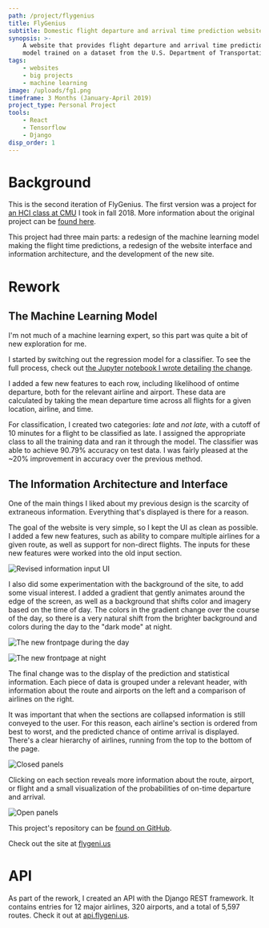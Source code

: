 ```yaml
---
path: /project/flygenius
title: FlyGenius
subtitle: Domestic flight departure and arrival time prediction website
synopsis: >-
    A website that provides flight departure and arrival time predictions using a
    model trained on a dataset from the U.S. Department of Transportation.
tags:
    - websites
    - big projects
    - machine learning
image: /uploads/fg1.png
timeframe: 3 Months (January-April 2019)
project_type: Personal Project
tools:
    - React
    - Tensorflow
    - Django
disp_order: 1
---
```


# Background

This is the second iteration of FlyGenius. The first version was a project for [an HCI class at CMU](http://humanaiclass.org) I took in fall 2018. More information about the original project can be [found here](https://archive.christianbroms.com/project/flygenius-v1).

This project had three main parts: a redesign of the machine learning model making the flight time predictions, a redesign of the website interface and information architecture, and the development of the new site.

# Rework

## The Machine Learning Model

I'm not much of a machine learning expert, so this part was quite a bit of new exploration for me.

I started by switching out the regression model for a classifier. To see the full process, check out [the Jupyter notebook I wrote detailing the change](https://github.com/CBR0MS/flight-time-model-data/blob/master/visualization/v2/v2Modeling.md).

I added a few new features to each row, including likelihood of ontime departure, both for the relevant airline and airport. These data are calculated by taking the mean departure time across all flights for a given location, airline, and time.

For classification, I created two categories: _late_ and _not late_, with a cutoff of 10 minutes for a flight to be classified as late. I assigned the appropriate class to all the training data and ran it through the model. The classifier was able to achieve 90.79% accuracy on test data. I was fairly pleased at the \~20% improvement in accuracy over the previous method.

## The Information Architecture and Interface

One of the main things I liked about my previous design is the scarcity of extraneous information. Everything that's displayed is there for a reason.

The goal of the website is very simple, so I kept the UI as clean as possible. I added a few new features, such as ability to compare multiple airlines for a given route, as well as support for non-direct flights. The inputs for these new features were worked into the old input section.

![](/uploads/fg4.png "Revised information input UI")

I also did some experimentation with the background of the site, to add some visual interest. I added a gradient that gently animates around the edge of the screen, as well as a background that shifts color and imagery based on the time of day. The colors in the gradient change over the course of the day, so there is a very natural shift from the brighter background and colors during the day to the "dark mode" at night.

![](/uploads/fg1.png "The new frontpage during the day")

![](/uploads/fg5.png "The new frontpage at night")

The final change was to the display of the prediction and statistical information. Each piece of data is grouped under a relevant header, with information about the route and airports on the left and a comparison of airlines on the right.

It was important that when the sections are collapsed information is still conveyed to the user. For this reason, each airline's section is ordered from best to worst, and the predicted chance of ontime arrival is displayed. There's a clear hierarchy of airlines, running from the top to the bottom of the page.

![](/uploads/fg2.png "Closed panels")

Clicking on each section reveals more information about the route, airport, or flight and a small visualization of the probabilities of on-time departure and arrival.

![](/uploads/fg6.png "Open panels")

This project's repository can be [found on GitHub](https://github.com/CBR0MS/flight-time-model).

Check out the site at [flygeni.us](https://flygeni.us)

# API

As part of the rework, I created an API with the Django REST framework. It contains entries for 12 major airlines, 320 airports, and a total of 5,597 routes. Check it out at [api.flygeni.us](https://api.flygeni.us/docs).
